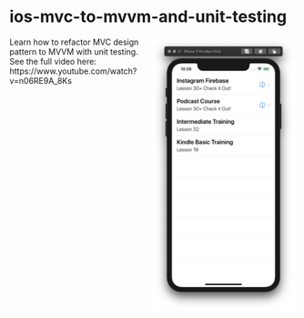 # ios-mvc-to-mvvm-and-unit-testing
<img src="screenshot/preview.png" width=256 align="right" />
Learn how to refactor MVC design pattern to MVVM with unit testing. See the full video here: https://www.youtube.com/watch?v=n06RE9A_8Ks
